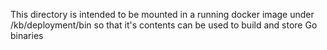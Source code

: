 This directory is intended to be mounted in a running docker image under
/kb/deployment/bin so that it's contents can be used to build and store Go
binaries
